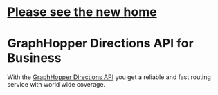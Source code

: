 # [Please see the new home](https://graphhopper.com/api/1/docs)

# GraphHopper Directions API for Business

With the [ GraphHopper Directions API](https://graphhopper.com/#directions-api) you get a reliable and fast routing service with world wide coverage. 

